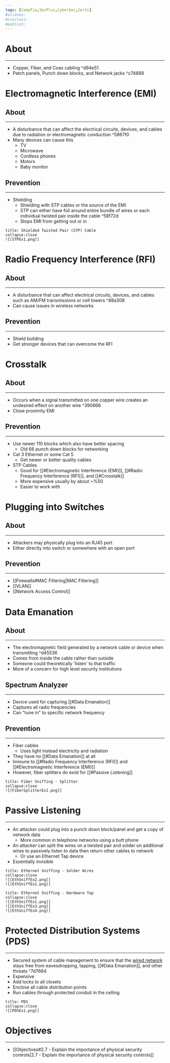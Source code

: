 ```yaml
---
tags: [CompTia,SecPlus,CyberSec,Certs]
#aliases:
#cssclass:
#publish:
---
```


# About
---
- Copper, Fiber, and Coax cabling ^d94e51
- Patch panels, Punch down blocks, and Network jacks  ^c74888

# Electromagnetic Interference (EMI)

## About
---
- A disturbance that can affect the electrical circuits, devices, and cables due to radiation or electromagnetic conduction ^5867f0
- Many devices can cause this
	- TV
	- Microwave
	- Cordless phones
	- Motors
	- Baby monitor 

## Prevention
---
- Shielding
	- Shielding with STP cables or the source of the EMI
	- STP can either have foil around entire bundle of wires or each individual twisted pair inside the cable ^58f72d
	- Stops EMI from getting out or in

```ad-example
title: Shielded Twisted Pair (STP) Cable
collapse:close
![[STPEx1.png]]
```

# Radio Frequency Interference (RFI)

## About
---
- A disturbance that can affect electrical circuits, devices, and cables such as AM/FM transmissions or cell towers ^88a308
- Can cause issues in wireless networks

## Prevention
---
- Shield building
- Get stronger devices that can overcome the RFI

# Crosstalk

## About
---
- Occurs when a signal transmitted on one copper wire creates an undesired effect on another wire ^390666
- Close proximity EMI

## Prevention
---
- Use newer 110 blocks which also have better spacing
	- Old 66 punch down blocks for networking 
- Cat 3 Ethernet or some Cat 5
	- Get newer or better quality cables
- STP Cables
	- Good for [[#Electromagnetic Interference (EMI)]], [[#Radio Frequency Interference (RFI)]], and [[#Crosstalk]]
	- More expensive usually by about ~%50
	- Easier to work with

# Plugging into Switches

## About
---
- Attackers may physically plug into an RJ45 port
- Either directly into switch or somewhere with an open port

## Prevention
---
- [[Firewalls#MAC Filtering|MAC Filtering]]
- [[VLAN]]
- [[Network Access Control]]

# Data Emanation

## About
---
- The electromagnetic field generated by a network cable or device when transmitting ^d45536
- Comes from inside the cable rather than outside
- Someone could theoretically 'listen' to that traffic
- More of a concern for high level security institutions

## Spectrum Analyzer
---
- Device used for capturing [[#Data Emanation]]
- Captures all radio frequencies
- Can "tune in" to specific network frequency

## Prevention
---
- Fiber cables
	- Uses light instead electricity and radiation
- They have no [[#Data Emanation]] at all
- Immune to [[#Radio Frequency Interference (RFI)]] and [[#Electromagnetic Interference (EMI)]]
- However, fiber splitters do exist for [[#Passive Listening]]

```ad-example
title: Fiber Sniffing - Splitter
collapse:close
![[FiberSplitterEx1.png]]
```

# Passive Listening
---
- An attacker could plug into a punch down block/panel and get a copy of network data
	- More common in telephone networks using a butt phone
- An attacker can split the wires on a twisted pair and solder on additional wires to passively listen to data then return other cables to network
	- Or use an Ethernet Tap device
- Essentially invisible

```ad-example
title: Ethernet Sniffing - Solder Wires
collapse:close
![[EthSniffEx2.png]]
![[EthSniffEx1.png]]
```

```ad-example
title: Ethernet Sniffing - Hardware Tap
collapse:close
![[EthSniffEx1.png]]
![[EthSniffEx3.png]]
![[EthSniffEx4.png]]
```

# Protected Distribution Systems (PDS)
---
- Secured system of cable management to ensure that the <u>wired network</u> stays free from eavesdropping, tapping, [[#Data Emanation]], and other threats ^7d7664
- Expensive
- Add locks to all closets
- Enclose all cable distribution points
- Run cables through protected conduit in the celling

```ad-example
title: PDS
collapse:close
![[PDSEx1.png]]
```

# Objectives
---
- [[Objectives#2.7 - Explain the importance of physical security controls|2.7 - Explain the importance of physical security controls]]